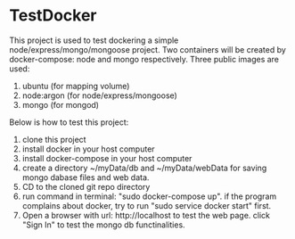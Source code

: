 # TestDocker

This project is used to test dockering a simple node/express/mongo/mongoose project. Two containers will be created by docker-compose: node and mongo respectively. Three public images are used: 
1. ubuntu (for mapping volume)
2. node:argon (for node/express/mongoose)
3. mongo (for mongod)


Below is how to test this project:

1. clone this project
2. install docker in your host computer
3. install docker-compose in your host computer
4. create a directory ~/myData/db and ~/myData/webData for saving mongo dabase files and web data.
5. CD to the cloned git repo directory
6. run command in terminal: "sudo docker-compose up". if the program complains about docker, try to run "sudo service docker start" first.
7. Open a browser with url: http://localhost to test the web page. click "Sign In" to test the mongo db functinalities.


